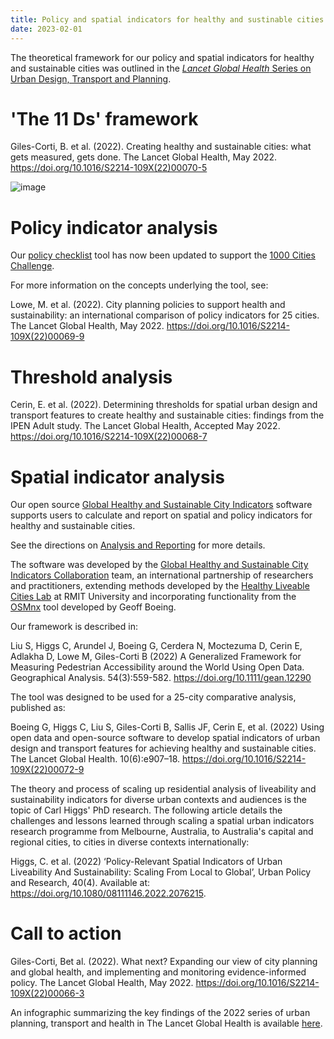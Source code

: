```yaml
---
title: Policy and spatial indicators for healthy and sustinable cities
date: 2023-02-01
---
```

The theoretical framework for our policy and spatial indicators for healthy and sustainable cities was outlined in the [*Lancet Global Health* Series on Urban Design, Transport and Planning](https://www.thelancet.com/series/urban-design-2022).

# 'The 11 Ds' framework
Giles-Corti, B. et al. (2022). Creating healthy and sustainable cities: what gets measured, gets done. The Lancet Global Health, May 2022. https://doi.org/10.1016/S2214-109X(22)00070-5

![image](https://ars.els-cdn.com/content/image/1-s2.0-S2214109X22000663-gr1.jpg)

# Policy indicator analysis
Our [policy checklist](../resources/gohsc-policy-indicator-checklist.xlsx) tool has now been updated to support the [1000 Cities Challenge](https://www.healthysustainablecities.org/1000cities).

For more information on the concepts underlying the tool, see:

Lowe, M. et al. (2022). City planning policies to support health and sustainability: an international comparison of policy indicators for 25 cities. The Lancet Global Health, May 2022. https://doi.org/10.1016/S2214-109X(22)00069-9


# Threshold analysis
Cerin, E. et al. (2022). Determining thresholds for spatial urban design and transport features to create healthy and sustainable cities: findings from the IPEN Adult study. The Lancet Global Health, Accepted May 2022. https://doi.org/10.1016/S2214-109X(22)00068-7

# Spatial indicator analysis
Our open source [Global Healthy and Sustainable City Indicators](https://github.com/global-healthy-liveable-cities/global-indicators) software supports users to calculate and report on spatial and policy indicators for healthy and sustainable cities.  

See the directions on [Analysis and Reporting](../software/) for more details.

The software was developed by the [Global Healthy and Sustainable City Indicators Collaboration](https://www.healthysustainablecities.org/about#team) team, an international partnership of researchers and practitioners, extending methods developed by the [Healthy Liveable Cities Lab](https://cur.org.au/research-programs/healthy-liveable-cities-group/) at RMIT University and incorporating functionality from the [OSMnx](https://github.com/gboeing/osmnx) tool developed by Geoff Boeing.

Our framework is described in:

Liu S, Higgs C, Arundel J, Boeing G, Cerdera N, Moctezuma D, Cerin E, Adlakha D, Lowe M, Giles-Corti B (2022) A Generalized Framework for Measuring Pedestrian Accessibility around the World Using Open Data. Geographical Analysis. 54(3):559-582. https://doi.org/10.1111/gean.12290

The tool was designed to be used for a 25-city comparative analysis, published as:

Boeing G, Higgs C, Liu S, Giles-Corti B, Sallis JF, Cerin E, et al. (2022) Using open data and open-source software to develop spatial indicators of urban design and transport features for achieving healthy and sustainable cities. The Lancet Global Health. 10(6):e907–18. https://doi.org/10.1016/S2214-109X(22)00072-9

The theory and process of scaling up residential analysis of liveability and sustainability indicators for diverse urban contexts and audiences is the topic of Carl Higgs' PhD research.  The following article details the challenges and lessons learned through scaling a spatial urban indicators research programme from Melbourne, Australia, to Australia's capital and regional cities, to cities in diverse contexts internationally:

Higgs, C. et al. (2022) ‘Policy-Relevant Spatial Indicators of Urban Liveability And Sustainability: Scaling From Local to Global’, Urban Policy and Research, 40(4). Available at: https://doi.org/10.1080/08111146.2022.2076215.

# Call to action
Giles-Corti, Bet al. (2022). What next? Expanding our view of city planning and global health, and implementing and monitoring evidence-informed policy. The Lancet Global Health, May 2022. https://doi.org/10.1016/S2214-109X(22)00066-3

An infographic summarizing the key findings of the 2022 series of urban planning, transport and health in The Lancet Global Health is available [here](https://www.thelancet.com/pb-assets/Lancet/infographics/urban-design-2022/urban-design-2022.pdf).
